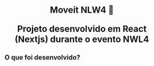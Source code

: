 <h1 align="center"> Moveit NLW4 🚀 
<p>Projeto desenvolvido em React (Nextjs) durante o evento NWL4</p>

<h2>O que foi desenvolvido?<h2>
